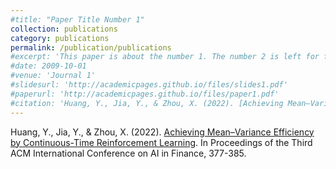 ```yaml
---
#title: "Paper Title Number 1"
collection: publications
category: publications
permalink: /publication/publications
#excerpt: 'This paper is about the number 1. The number 2 is left for future work.'
#date: 2009-10-01
#venue: 'Journal 1'
#slidesurl: 'http://academicpages.github.io/files/slides1.pdf'
#paperurl: 'http://academicpages.github.io/files/paper1.pdf'
#citation: 'Huang, Y., Jia, Y., & Zhou, X. (2022). [Achieving Mean–Variance Efficiency by Continuous-Time Reinforcement Learning](https://www.columbia.edu/~xz2574/download/HJZ2.pdf). #In Proceedings of the Third ACM International Conference on AI in Finance, 377-385.'
---
```


Huang, Y., Jia, Y., & Zhou, X. (2022). [Achieving Mean–Variance Efficiency by Continuous-Time Reinforcement Learning](https://www.columbia.edu/~xz2574/download/HJZ2.pdf). In Proceedings of the Third ACM International Conference on AI in Finance, 377-385.
